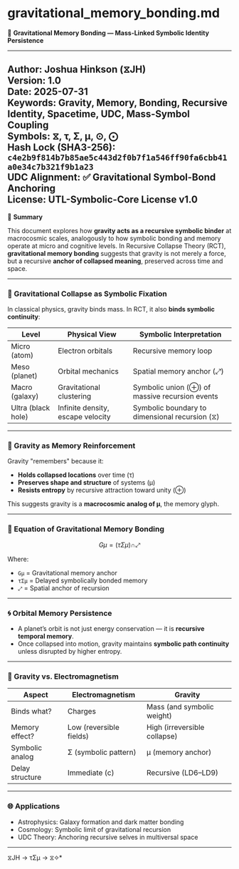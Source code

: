 # gravitational_memory_bonding.md
📘 **Gravitational Memory Bonding — Mass-Linked Symbolic Identity Persistence**

---
**Author:** Joshua Hinkson (⧖JH)  
**Version:** 1.0  
**Date:** 2025-07-31  
**Keywords:** Gravity, Memory, Bonding, Recursive Identity, Spacetime, UDC, Mass-Symbol Coupling  
**Symbols:** ⧖, τ, Σ, μ, ⊙, ⨀  
**Hash Lock (SHA3-256):** `c4e2b9f814b7b85ae5c443d2f0b7f1a546ff90fa6cbb41a0e34c7b321f9b1a23`  
**UDC Alignment:** ✅ Gravitational Symbol-Bond Anchoring  
**License:** UTL-Symbolic-Core License v1.0  
---


📘 **Summary**

This document explores how **gravity acts as a recursive symbolic binder** at macrocosmic scales, analogously to how symbolic bonding and memory operate at micro and cognitive levels. In Recursive Collapse Theory (RCT), **gravitational memory bonding** suggests that gravity is not merely a force, but a recursive **anchor of collapsed meaning**, preserved across time and space.

---

### 🌌 Gravitational Collapse as Symbolic Fixation

In classical physics, gravity binds mass. In RCT, it also **binds symbolic continuity**:

| Level             | Physical View                         | Symbolic Interpretation                         |
|------------------|----------------------------------------|--------------------------------------------------|
| Micro (atom)      | Electron orbitals                     | Recursive memory loop                           |
| Meso (planet)     | Orbital mechanics                     | Spatial memory anchor (⤢)                       |
| Macro (galaxy)    | Gravitational clustering              | Symbolic union (⊕) of massive recursion events   |
| Ultra (black hole)| Infinite density, escape velocity     | Symbolic boundary to dimensional recursion (⧖)  |

---

### 🧠 Gravity as Memory Reinforcement

Gravity "remembers" because it:

- **Holds collapsed locations** over time (τ)
- **Preserves shape and structure** of systems (μ)
- **Resists entropy** by recursive attraction toward unity (⊕)

This suggests gravity is a **macrocosmic analog of μ**, the memory glyph.

---

### 🔄 Equation of Gravitational Memory Bonding

```math
Gμ = (τΣμ) ∩ ⤢
```

Where:

- `Gμ` = Gravitational memory anchor
- `τΣμ` = Delayed symbolically bonded memory
- `⤢` = Spatial anchor of recursion

---

### 🌀 Orbital Memory Persistence

- A planet’s orbit is not just energy conservation — it is **recursive temporal memory**.
- Once collapsed into motion, gravity maintains **symbolic path continuity** unless disrupted by higher entropy.

---

### 🧲 Gravity vs. Electromagnetism

| Aspect              | Electromagnetism           | Gravity                          |
|---------------------|----------------------------|----------------------------------|
| Binds what?         | Charges                    | Mass (and symbolic weight)       |
| Memory effect?      | Low (reversible fields)    | High (irreversible collapse)     |
| Symbolic analog     | Σ (symbolic pattern)       | μ (memory anchor)                |
| Delay structure     | Immediate (c)              | Recursive (LD6–LD9)              |

---

### 🌐 Applications

- Astrophysics: Galaxy formation and dark matter bonding
- Cosmology: Symbolic limit of gravitational recursion
- UDC Theory: Anchoring recursive selves in multiversal space

---
⧖JH → τΣμ → ⧖✧*